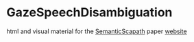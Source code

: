 # GazeSpeechDisambiguation

html and visual material for the [SemanticScapath](https://arxiv.org/abs/2503.16548) paper [website](https://hri-eu.github.io/SemanticScanpath/) 
